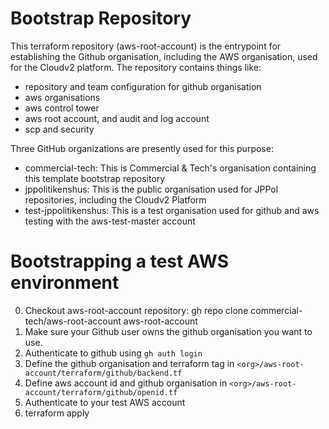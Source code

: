 # Bootstrap Repository

This terraform repository (aws-root-account) is the entrypoint for establishing the Github organisation, including the AWS organisation, used for the Cloudv2 platform. The repository contains things like:

* repository and team configuration for github organisation
* aws organisations
* aws control tower
* aws root account, and audit and log account
* scp and security

Three GitHub organizations are presently used for this purpose:
- commercial-tech: This is Commercial & Tech's organisation containing this template bootstrap repository
- jppolitikenshus: This is the public organisation used for JPPol repositories, including the Cloudv2 Platform
- test-jppolitikenshus: This is a test organisation used for github and aws testing with the aws-test-master account 


# Bootstrapping a test AWS environment

0. Checkout aws-root-account repository: gh repo clone commercial-tech/aws-root-account aws-root-account
1. Make sure your Github user owns the github organisation you want to use.
2. Authenticate to github using `gh auth login` 
3. Define the github organisation and terraform tag in `<org>/aws-root-account/terraform/github/backend.tf`
4. Define aws account id and github organisation in `<org>/aws-root-account/terraform/github/openid.tf`
5. Authenticate to your test AWS account
6. terraform apply 



